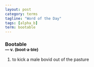 ```yaml
---
layout: post
category: terms
tagline: "Word of the Day"
tags: [alpha_b]
term: bootable
---
```


<h3>Bootable<br/> <small>&mdash; v. (boot<span>&middot;</span>a<span>&middot;</span>ble)</small></h3>
<p><ol><li>to kick a male bovid out of the pasture</li>
</ol></p>
